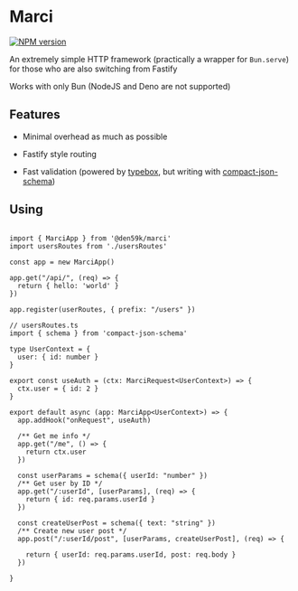 # Marci

[![NPM version](https://img.shields.io/npm/v/%40den59k%2Fmarci)](https://www.npmjs.com/package/@den59k/marci)

An extremely simple HTTP framework (practically a wrapper for `Bun.serve`) for those who are also switching from Fastify

Works with only Bun (NodeJS and Deno are not supported)

## Features

* Minimal overhead as much as possible

* Fastify style routing

* Fast validation (powered by [typebox](https://www.npmjs.com/package/@sinclair/typebox), but writing with [compact-json-schema](https://www.npmjs.com/package/compact-json-schema))

## Using

```

import { MarciApp } from '@den59k/marci'
import usersRoutes from './usersRoutes'

const app = new MarciApp()

app.get("/api/", (req) => {
  return { hello: 'world' }
})

app.register(userRoutes, { prefix: "/users" })

```

```
// usersRoutes.ts
import { schema } from 'compact-json-schema'

type UserContext = {
  user: { id: number }
}

export const useAuth = (ctx: MarciRequest<UserContext>) => {
  ctx.user = { id: 2 }
}

export default async (app: MarciApp<UserContext>) => {
  app.addHook("onRequest", useAuth)

  /** Get me info */
  app.get("/me", () => {
    return ctx.user
  })

  const userParams = schema({ userId: "number" })
  /** Get user by ID */
  app.get("/:userId", [userParams], (req) => {
    return { id: req.params.userId }
  })

  const createUserPost = schema({ text: "string" })
  /** Create new user post */
  app.post("/:userId/post", [userParams, createUserPost], (req) => {
    
    return { userId: req.params.userId, post: req.body }
  })

}

```